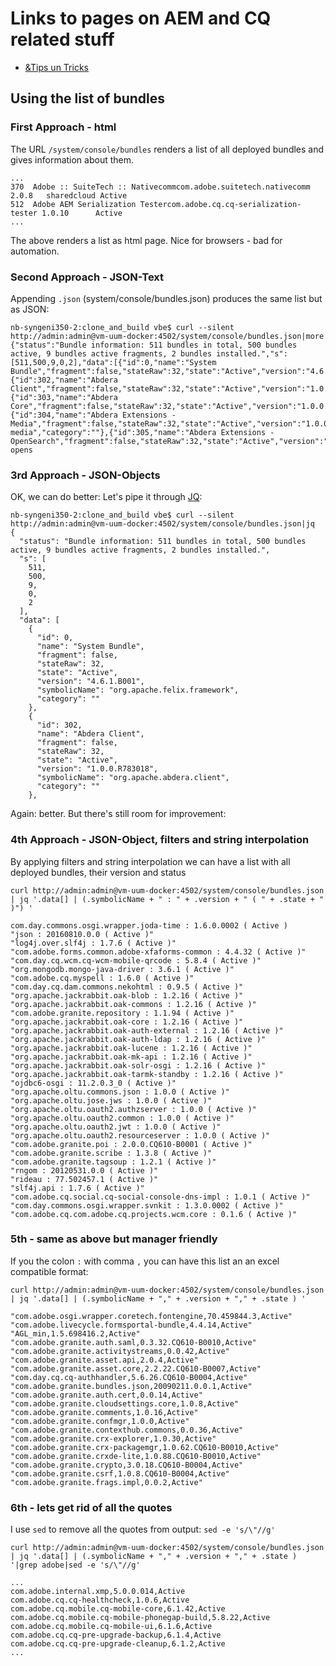 # Links to pages on AEM and CQ related stuff

- [&Tips un Tricks](aem_tips_and_tricks.md)

## Using the list of bundles

### First Approach - html

The URL `/system/console/bundles` renders a list of all deployed bundles and gives information about them.

```
...
370	 Adobe :: SuiteTech :: Nativecommcom.adobe.suitetech.nativecomm	2.0.8	sharedcloud	Active	
512	 Adobe AEM Serialization Testercom.adobe.cq.cq-serialization-tester	1.0.10		Active	
...
```

The above renders a list as html page. Nice for browsers - bad for automation.

### Second Approach - JSON-Text
Appending `.json` (system/console/bundles.json) produces the same list but as JSON:

```
nb-syngeni350-2:clone_and_build vbe$ curl --silent  http://admin:admin@vm-uum-docker:4502/system/console/bundles.json|more
{"status":"Bundle information: 511 bundles in total, 500 bundles active, 9 bundles active fragments, 2 bundles installed.","s":[511,500,9,0,2],"data":[{"id":0,"name":"System Bundle","fragment":false,"stateRaw":32,"state":"Active","version":"4.6.1.B001","symbolicName":"org.apache.felix.framework","category":""},{"id":302,"name":"Abdera Client","fragment":false,"stateRaw":32,"state":"Active","version":"1.0.0.R783018","symbolicName":"org.apache.abdera.client","category":""},{"id":303,"name":"Abdera Core","fragment":false,"stateRaw":32,"state":"Active","version":"1.0.0.R783018","symbolicName":"org.apache.abdera.core","category":""},{"id":304,"name":"Abdera Extensions - Media","fragment":false,"stateRaw":32,"state":"Active","version":"1.0.0.R783018","symbolicName":"org.apache.abdera.extensions-media","category":""},{"id":305,"name":"Abdera Extensions - OpenSearch","fragment":false,"stateRaw":32,"state":"Active","version":"1.0.0.R783018","symbolicName":"org.apache.abdera.extensions-opens
```

### 3rd Approach - JSON-Objects
OK, we can do better: Let's pipe it through [JQ](https://stedolan.github.io/jq/):

```
nb-syngeni350-2:clone_and_build vbe$ curl --silent http://admin:admin@vm-uum-docker:4502/system/console/bundles.json|jq
{
  "status": "Bundle information: 511 bundles in total, 500 bundles active, 9 bundles active fragments, 2 bundles installed.",
  "s": [
    511,
    500,
    9,
    0,
    2
  ],
  "data": [
    {
      "id": 0,
      "name": "System Bundle",
      "fragment": false,
      "stateRaw": 32,
      "state": "Active",
      "version": "4.6.1.B001",
      "symbolicName": "org.apache.felix.framework",
      "category": ""
    },
    {
      "id": 302,
      "name": "Abdera Client",
      "fragment": false,
      "stateRaw": 32,
      "state": "Active",
      "version": "1.0.0.R783018",
      "symbolicName": "org.apache.abdera.client",
      "category": ""
    },
```

Again: better. But there's still room for improvement:

### 4th Approach - JSON-Object, filters and string interpolation

By applying filters and string interpolation we can have a list with all deployed bundles, their version and status

```
curl http://admin:admin@vm-uum-docker:4502/system/console/bundles.json | jq '.data[] | (.symbolicName + " : " + .version + " ( " + .state + " )") '

com.day.commons.osgi.wrapper.joda-time : 1.6.0.0002 ( Active )
"json : 20160810.0.0 ( Active )"
"log4j.over.slf4j : 1.7.6 ( Active )"
"com.adobe.forms.common.adobe-xfaforms-common : 4.4.32 ( Active )"
"com.day.cq.wcm.cq-wcm-mobile-qrcode : 5.8.4 ( Active )"
"org.mongodb.mongo-java-driver : 3.6.1 ( Active )"
"com.adobe.cq.myspell : 1.6.0 ( Active )"
"com.day.cq.dam.commons.nekohtml : 0.9.5 ( Active )"
"org.apache.jackrabbit.oak-blob : 1.2.16 ( Active )"
"org.apache.jackrabbit.oak-commons : 1.2.16 ( Active )"
"com.adobe.granite.repository : 1.1.94 ( Active )"
"org.apache.jackrabbit.oak-core : 1.2.16 ( Active )"
"org.apache.jackrabbit.oak-auth-external : 1.2.16 ( Active )"
"org.apache.jackrabbit.oak-auth-ldap : 1.2.16 ( Active )"
"org.apache.jackrabbit.oak-lucene : 1.2.16 ( Active )"
"org.apache.jackrabbit.oak-mk-api : 1.2.16 ( Active )"
"org.apache.jackrabbit.oak-solr-osgi : 1.2.16 ( Active )"
"org.apache.jackrabbit.oak-tarmk-standby : 1.2.16 ( Active )"
"ojdbc6-osgi : 11.2.0.3_0 ( Active )"
"org.apache.oltu.commons.json : 1.0.0 ( Active )"
"org.apache.oltu.jose.jws : 1.0.0 ( Active )"
"org.apache.oltu.oauth2.authzserver : 1.0.0 ( Active )"
"org.apache.oltu.oauth2.common : 1.0.0 ( Active )"
"org.apache.oltu.oauth2.jwt : 1.0.0 ( Active )"
"org.apache.oltu.oauth2.resourceserver : 1.0.0 ( Active )"
"com.adobe.granite.poi : 2.0.0.CQ610-B0001 ( Active )"
"com.adobe.granite.scribe : 1.3.8 ( Active )"
"com.adobe.granite.tagsoup : 1.2.1 ( Active )"
"rngom : 20120531.0.0 ( Active )"
"rideau : 77.502457.1 ( Active )"
"slf4j.api : 1.7.6 ( Active )"
"com.adobe.cq.social.cq-social-console-dns-impl : 1.0.1 ( Active )"
"com.day.commons.osgi.wrapper.svnkit : 1.3.0.0002 ( Active )"
"com.adobe.cq.com.adobe.cq.projects.wcm.core : 0.1.6 ( Active )"
```

### 5th - same as above but manager friendly

If you the colon `:` with comma `,` you can have this list an an excel compatible format:
```
curl http://admin:admin@vm-uum-docker:4502/system/console/bundles.json | jq '.data[] | (.symbolicName + "," + .version + "," + .state ) '
    
"com.adobe.osgi.wrapper.coretech.fontengine,70.459844.3,Active"
"com.adobe.livecycle.formsportal-bundle,4.4.14,Active"
"AGL_min,1.5.698416.2,Active"
"com.adobe.granite.auth.saml,0.3.32.CQ610-B0010,Active"
"com.adobe.granite.activitystreams,0.0.42,Active"
"com.adobe.granite.asset.api,2.0.4,Active"
"com.adobe.granite.asset.core,2.2.22.CQ610-B0007,Active"
"com.day.cq.cq-authhandler,5.6.26.CQ610-B0004,Active"
"com.adobe.granite.bundles.json,20090211.0.0.1,Active"
"com.adobe.granite.auth.cert,0.0.14,Active"
"com.adobe.granite.cloudsettings.core,1.0.8,Active"
"com.adobe.granite.comments,1.0.16,Active"
"com.adobe.granite.confmgr,1.0.0,Active"
"com.adobe.granite.contexthub.commons,0.0.36,Active"
"com.adobe.granite.crx-explorer,1.0.30,Active"
"com.adobe.granite.crx-packagemgr,1.0.62.CQ610-B0010,Active"
"com.adobe.granite.crxde-lite,1.0.88.CQ610-B0010,Active"
"com.adobe.granite.crypto,3.0.18.CQ610-B0004,Active"
"com.adobe.granite.csrf,1.0.8.CQ610-B0004,Active"
"com.adobe.granite.frags.impl,0.0.2,Active"
```

### 6th - lets get rid of all the quotes

I use `sed` to remove all the quotes from output: `sed -e 's/\"//g'`
```
curl http://admin:admin@vm-uum-docker:4502/system/console/bundles.json | jq '.data[] | (.symbolicName + "," + .version + "," + .state ) '|grep adobe|sed -e 's/\"//g'

...
com.adobe.internal.xmp,5.0.0.014,Active
com.adobe.cq.cq-healthcheck,1.0.6,Active
com.adobe.cq.mobile.cq-mobile-core,6.1.42,Active
com.adobe.cq.mobile.cq-mobile-phonegap-build,5.8.22,Active
com.adobe.cq.mobile.cq-mobile-ui,6.1.6,Active
com.adobe.cq.cq-pre-upgrade-backup,6.1.4,Active
com.adobe.cq.cq-pre-upgrade-cleanup,6.1.2,Active
...
```
